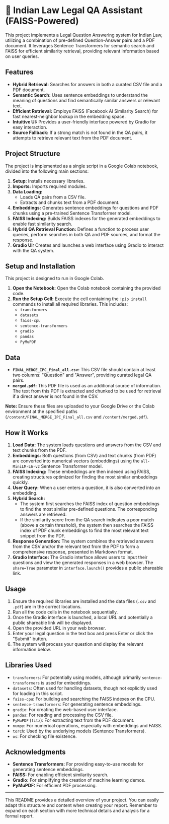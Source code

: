 
# 📘 Indian Law Legal QA Assistant (FAISS-Powered)

This project implements a Legal Question Answering system for Indian Law, utilizing a combination of pre-defined Question-Answer pairs and a PDF document. It leverages Sentence Transformers for semantic search and FAISS for efficient similarity retrieval, providing relevant information based on user queries.

## Features

*   **Hybrid Retrieval:** Searches for answers in both a curated CSV file and a PDF document.
*   **Semantic Search:** Uses sentence embeddings to understand the meaning of questions and find semantically similar answers or relevant text.
*   **Efficient Retrieval:** Employs FAISS (Facebook AI Similarity Search) for fast nearest-neighbor lookup in the embedding space.
*   **Intuitive UI:** Provides a user-friendly interface powered by Gradio for easy interaction.
*   **Source Fallback:** If a strong match is not found in the QA pairs, it attempts to retrieve relevant text from the PDF document.

## Project Structure

The project is implemented as a single script in a Google Colab notebook, divided into the following main sections:

1.  **Setup:** Installs necessary libraries.
2.  **Imports:** Imports required modules.
3.  **Data Loading:**
    *   Loads QA pairs from a CSV file.
    *   Extracts and chunks text from a PDF document.
4.  **Embeddings:** Generates sentence embeddings for questions and PDF chunks using a pre-trained Sentence Transformer model.
5.  **FAISS Indexing:** Builds FAISS indexes for the generated embeddings to enable fast similarity search.
6.  **Hybrid QA Retrieval Function:** Defines a function to process user queries, perform searches in both QA and PDF sources, and format the response.
7.  **Gradio UI:** Creates and launches a web interface using Gradio to interact with the QA system.

## Setup and Installation

This project is designed to run in Google Colab.

1.  **Open the Notebook:** Open the Colab notebook containing the provided code.
2.  **Run the Setup Cell:** Execute the cell containing the `!pip install` commands to install all required libraries. This includes:
    *   `transformers`
    *   `datasets`
    *   `faiss-cpu`
    *   `sentence-transformers`
    *   `gradio`
    *   `pandas`
    *   `PyMuPDF`

## Data

*   **`FINAL_MERGE_IPC_Final_all.csv`:** This CSV file should contain at least two columns: "Question" and "Answer", providing curated legal QA pairs.
*   **`merged.pdf`:** This PDF file is used as an additional source of information. The text from this PDF is extracted and chunked to be used for retrieval if a direct answer is not found in the CSV.

**Note:** Ensure these files are uploaded to your Google Drive or the Colab environment at the specified paths (`/content/FINAL_MERGE_IPC_Final_all.csv` and `/content/merged.pdf`).

## How it Works

1.  **Load Data:** The system loads questions and answers from the CSV and text chunks from the PDF.
2.  **Embeddings:** Both questions (from CSV) and text chunks (from PDF) are converted into numerical vectors (embeddings) using the `all-MiniLM-L6-v2` Sentence Transformer model.
3.  **FAISS Indexing:** These embeddings are then indexed using FAISS, creating structures optimized for finding the most similar embeddings quickly.
4.  **User Query:** When a user enters a question, it is also converted into an embedding.
5.  **Hybrid Search:**
    *   The system first searches the FAISS index of question embeddings to find the most similar pre-defined questions. The corresponding answers are retrieved.
    *   If the similarity score from the QA search indicates a poor match (above a certain threshold), the system then searches the FAISS index of PDF chunk embeddings to find the most relevant text snippet from the PDF.
6.  **Response Generation:** The system combines the retrieved answers from the CSV and/or the relevant text from the PDF to form a comprehensive response, presented in Markdown format.
7.  **Gradio Interface:** The Gradio interface allows users to input their questions and view the generated responses in a web browser. The `share=True` parameter in `interface.launch()` provides a public shareable link.

## Usage

1.  Ensure the required libraries are installed and the data files (`.csv` and `.pdf`) are in the correct locations.
2.  Run all the code cells in the notebook sequentially.
3.  Once the Gradio interface is launched, a local URL and potentially a public shareable link will be displayed.
4.  Open the provided URL in your web browser.
5.  Enter your legal question in the text box and press Enter or click the "Submit" button.
6.  The system will process your question and display the relevant information below.

## Libraries Used

*   `transformers`: For potentially using models, although primarily `sentence-transformers` is used for embeddings.
*   `datasets`: Often used for handling datasets, though not explicitly used for loading in this script.
*   `faiss-cpu`: For building and searching the FAISS indexes on the CPU.
*   `sentence-transformers`: For generating sentence embeddings.
*   `gradio`: For creating the web-based user interface.
*   `pandas`: For reading and processing the CSV file.
*   `PyMuPDF` (`fitz`): For extracting text from the PDF document.
*   `numpy`: For numerical operations, especially with embeddings and FAISS.
*   `torch`: Used by the underlying models (Sentence Transformers).
*   `os`: For checking file existence.

## Acknowledgments

*   **Sentence Transformers:** For providing easy-to-use models for generating sentence embeddings.
*   **FAISS:** For enabling efficient similarity search.
*   **Gradio:** For simplifying the creation of machine learning demos.
*   **PyMuPDF:** For efficient PDF processing.

---

This README provides a detailed overview of your project. You can easily adapt this structure and content when creating your report. Remember to expand on each section with more technical details and analysis for a formal report.
